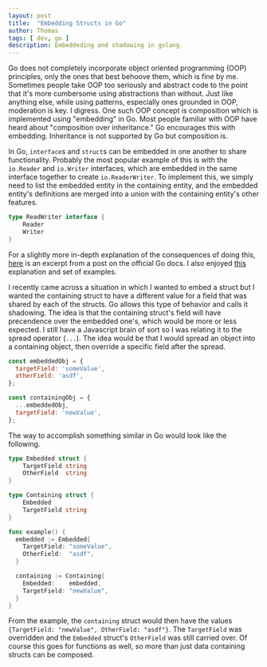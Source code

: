 ```yaml
---
layout: post
title:  "Embedding Structs in Go"
author: Thomas
tags: [ dev, go ]
description: Embeddeding and shadowing in golang.
---
```


Go does not completely incorporate object oriented programming (OOP) principles, only the ones that best behoove them, which is fine by me. Sometimes people take OOP too seriously and abstract code to the point that it's more cumbersome using abstractions than without. Just like anything else, while using patterns, especially ones grounded in OOP, moderation is key. I digress. One such OOP concept is composition which is implemented using "embedding" in Go. Most people familiar with OOP have heard about "composition over inheritance." Go encourages this with embedding. Inheritance is not supported by Go but composition is.

In Go, `interface`s and `struct`s can be embedded in one another to share functionality. Probably the most popular example of this is with the `io.Reader` and `io.Writer` interfaces, which are embedded in the same interface together to create `io.ReaderWriter`. To implement this, we simply need to list the embedded entity in the containing entity, and the embedded entity's definitions are merged into a union with the containing entity's other features.

```go
type ReadWriter interface {
    Reader
    Writer
}
```

For a slightly more in-depth explanation of the consequences of doing this, [here](https://go.dev/doc/effective_go#embedding) is an excerpt from a post on the official Go docs. I also enjoyed [this](https://eli.thegreenplace.net/2020/embedding-in-go-part-1-structs-in-structs/) explanation and set of examples.

I recently came across a situation in which I wanted to embed a struct but I wanted the containing struct to have a different value for a field that was shared by each of the structs. Go allows this type of behavior and calls it shadowing. The idea is that the containing struct's field will have precendence over the embedded one's, which would be more or less expected. I still have a Javascript brain of sort so I was relating it to the spread operator (`...`). The idea would be that I would spread an object into a containing object, then override a specific field after the spread.

```javascript
const embeddedObj = {
  targetField: 'someValue',
  otherField: 'asdf',
};

const containingObj = {
  ...embeddedObj,
  targetField: 'newValue',
};
```

The way to accomplish something similar in Go would look like the following.

```go
type Embedded struct {
	TargetField string
	OtherField  string
}

type Containing struct {
	Embedded
	TargetField string
}

func example() {
  embedded := Embedded{
    TargetField: "someValue",
    OtherField:  "asdf",
  }

  containing := Containing{
    Embedded:    embedded,
    TargetField: "newValue",
  }
}
```

From the example, the `containing` struct would then have the values `{TargetField: "newValue", OtherField: "asdf"}`. The `TargetField` was overridden and the `Embedded` struct's `OtherField` was still carried over. Of course this goes for functions as well, so more than just data containing structs can be composed.
